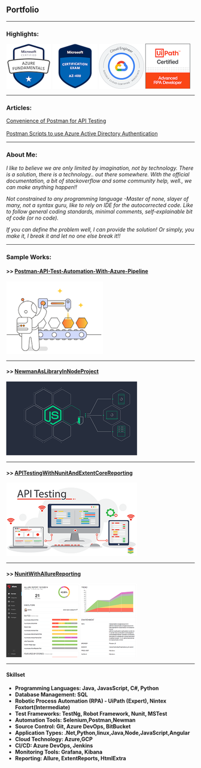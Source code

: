 ## Portfolio

---
### Highlights:

 [<img src="images/az-900.png?raw=true">](https://www.credly.com/badges/b4116be9-0369-4dfe-b600-e3b47e8fdb57?source=linked_in_profile) 
 [<img src="images/az-400.png?raw=true">](https://www.credly.com/badges/b3632315-8fd4-4063-8bcf-875279c0d573?source=linked_in_profile) 
 [<img src="images/gcp.png?raw=true">](https://www.credential.net/1bdddb0a-161a-4e4e-a1eb-6dfdb386f42c) 
 <img src="images/uiPath.png?raw=true">
 
 
---
### Articles:

[Convenience of Postman for API Testing](https://medium.com/@ajithgeorgethekkel/convenience-of-postman-for-api-testing-f9b78982c80d) <br><br>
[Postman Scripts to use Azure Active Directory Authentication](https://medium.com/@ajithgeorgethekkel/postman-scripts-to-use-azure-active-directory-authentication-c69e8ba2fb2a) 

---
### About Me:
_I like to believe we are only limited by imagination, not by technology. There is a solution, there is a technology.. out there somewhere. With the official documentation, a bit of stackoverflow and some community help, well., we can make anything happen!!_

_Not constrained to any programming language -Master of none, slayer of many, not a syntax guru, like to rely on IDE for the autocorrected code. Like to follow general coding standards, minimal comments, self-explainable bit of code (or no code)._

_If you can define the problem well, I can provide the solution! Or simply, you make it, I break it and let no one else break it!!_

---
### Sample Works:

#### >> [Postman-API-Test-Automation-With-Azure-Pipeline](/API-Automation-Postman/)<br>
<img src="images/pmAutomation.png?raw=true"/>

---
#### >> [NewmanAsLibraryInNodeProject](/NewmanAsLibraryInNodeProject/)<br>
<img src="images/nodeImage.png?raw=true"/>

---

#### >> [APITestingWithNunitAndExtentCoreReporting](/APITestingWithNunitAndExtentCoreReporting/)<br>
<img src="images/ApiTestingSample3.png?raw=true"/>

---
#### >> [NunitWithAllureReporting](/NunitWithAllureReporting/)<br>
<img src="images/AllureReportSample3.png?raw=true"/>

---

<!-- ### Category Name 2

- [Project 1 Title](http://example.com/)
- [Project 2 Title](http://example.com/)
- [Project 3 Title](http://example.com/)
- [Project 4 Title](http://example.com/)
- [Project 5 Title](http://example.com/)

---
-->

#### Skillset
- **Programming Languages: Java, JavasScript, C#, Python**
- **Database Management: SQL**
- **Robotic Process Automation (RPA) - UiPath (Expert), Nintex Foxtort(Intermediate)**
- **Test Frameworks: TestNg, Robot Framework, Nunit, MSTest**
- **Automation Tools: Selenium,Postman,Newman**
- **Source Control: Git, Azure DevOps, BitBucket**
- **Application Types: .Net,Python,linux,Java,Node,JavaScript,Angular**
- **Cloud Technology: Azure,GCP**
- **CI/CD: Azure DevOps, Jenkins**
- **Monitoring Tools: Grafana, Kibana**
- **Reporting: Allure, ExtentReports, HtmlExtra**








